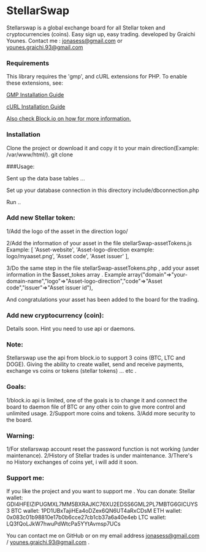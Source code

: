 # StellarSwap 
Stellarswap is a global exchange board for all Stellar token and cryptocurrencies (coins). Easy sign up, easy trading.
developed by Graichi Younes.
Contact me : jonasess@gmail.com or younes.graichi.93@gmail.com

### Requirements

This library requires the 'gmp', and cURL extensions for PHP. To enable these extensions, see:
   
   [GMP Installation Guide](http://php.net/manual/en/gmp.installation.php)

   [cURL Installation Guide](http://php.net/manual/en/curl.installation.php)
   
[Also check Block.io on how for more information.](https://github.com/BlockIo/block_io-php)


### Installation

Clone the project or download it and copy it to your main direction(Example: /var/www/html/).
git clone 

###Usage:

Sent up the data base tables ...

Set up your database connection in this directory include/dbconnection.php

Run ..
### Add new Stellar token:
1/Add the logo of the asset in the direction logo/

2/Add the information of your asset in the file stellarSwap-assetTokens.js
Example:
[
  'Asset-website',
  'Asset-logo-direction example: logo/myaaset.png',
  'Asset code',
  'Asset issuer'
],

3/Do the same step in the file stellarSwap-assetTokens.php , add your asset information in the $asset_tokes array .
Example
 array("domain"=>"your-domain-name","logo"=>"Asset-logo-direction","code"=>"Asset code","issuer"=>"Asset issuer id"),
 
And congratulations your asset has been added to the board for the trading.

### Add new cryptocurrency (coin):
Details soon.
Hint you need to use api or daemons.

### Note:
Stellarswap use the api from block.io to support 3 coins (BTC, LTC and DOGE).
Giving the ability to create wallet, send and receive payments, exchange vs coins or tokens (stellar tokens) ... etc .

### Goals:
1/block.io api is limited, one of the goals is to change it and connect the board to daemon file of BTC or any other coin to give more control and unlimited usage.
2/Support more coins and tokens.
3/Add more security to the board.

### Warning:
1/For stellarswap account reset the password function is not working (under maintenance).
2/History of Stellar trades is under maintenance.
3/There's no History exchanges of coins yet, i will add it soon.

### Support me:
If you like the project and you want to support me . You can donate:
Stellar wallet: GDI4HFEIZIPUGMXL7MM5BXRAJKC76XU2EDSS6GML2PL7MBTG6GICUYS3
BTC wallet: 1PD1UBxTajiHEa4oDZex6QN6UT4aRxCDsM
ETH wallet: 0x083c01b98810e17b0b6cce27cb1cb37a6a40e4eb
LTC wallet: LQ3fQoLJkW7hwuPdWtcPa5YYtAvmsp7UCs

You can contact me on GitHub or on my email address jonasess@gmail.com / younes.graichi.93@gmail.com .